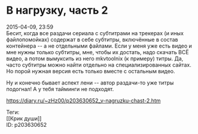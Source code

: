 В нагрузку, часть 2
====================

   
 2015-04-09, 23:59   
  Бесит, когда все раздачи сериала с субтитрами на трекерах (и иных файлопомойках) содержат в себе субтитры, включённые в состав контейнера -- а не отдельными файлами. Если у меня уже есть видео и мне нужны только субтитры, мне, чтобы их достать, надо скачать ВСЁ видео, а потом вымуксить из него mkvtoolnix (к примеру) титры. Да, часто субтитры можно найти отдельно на специализированных сайтах. Но порой нужная версия есть только вместе с остальным видео.   
   
 Ну и конечно бывает аспект лени -- автор раздачи-то уже титры подогнал! А у тебя тайминги не подходят.   
    
 <https://diary.ru/~zHz00/p203630652_v-nagruzku-chast-2.htm>   
   
 Теги:   
 [[Крик души]]   
 ID: p203630652